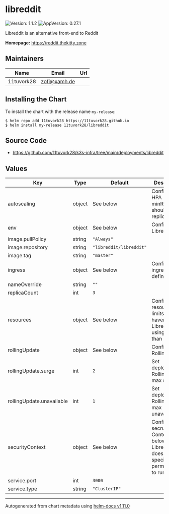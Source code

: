 # libreddit

![Version: 1.1.2](https://img.shields.io/badge/Version-1.1.2-informational?style=flat-square) ![AppVersion: 0.27.1](https://img.shields.io/badge/AppVersion-0.27.1-informational?style=flat-square)

Libreddit is an alternative front-end to Reddit

**Homepage:** <https://reddit.thekitty.zone>

## Maintainers

| Name | Email | Url |
| ---- | ------ | --- |
| 11tuvork28 | <zofi@xamh.de> |  |

## Installing the Chart

To install the chart with the release name `my-release`:

```console
$ helm repo add 11tuvork28 https://11tuvork28.github.io
$ helm install my-release 11tuvork28/libreddit
```
## Source Code

* <https://github.com/11tuvork28/k3s-infra/tree/main/deployments/libreddit>

## Values

| Key | Type | Default | Description |
|-----|------|---------|-------------|
| autoscaling | object | See below | Configure the HPA minReplicas should match replicaCount |
| env | object | See below | Configure Libreddit [[ref]](https://github.com/libreddit/libreddit/blob/master/app.json) |
| image.pullPolicy | string | `"Always"` |  |
| image.repository | string | `"libreddit/libreddit"` |  |
| image.tag | string | `"master"` |  |
| ingress | object | See below | Configure the ingress definition |
| nameOverride | string | `""` |  |
| replicaCount | int | `3` |  |
| resources | object | See below | Configure resource limits here I haven't Libreddit using more than 200Mi |
| rollingUpdate | object | See below | Configure the RollingUpdate |
| rollingUpdate.surge | int | `2` | Set deployment RollingUpdate max surge |
| rollingUpdate.unavailable | int | `1` | Set deployment RollingUpdate max unavailable |
| securityContext | object | See below | Configure the secruity Context below Libreddit doesn't need special permissions to run |
| service.port | int | `3000` |  |
| service.type | string | `"ClusterIP"` |  |

----------------------------------------------
Autogenerated from chart metadata using [helm-docs v1.11.0](https://github.com/norwoodj/helm-docs/releases/v1.11.0)